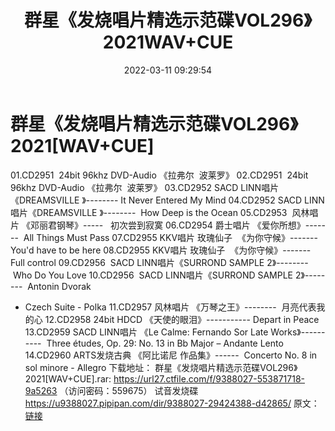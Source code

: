 ﻿---
title: 群星《发烧唱片精选示范碟VOL296》2021WAV+CUE
date: 2022-03-11 09:29:54
categories: 试音碟、非卖品、发烧碟
tags: 纯音雅乐
---
# 群星《发烧唱片精选示范碟VOL296》2021[WAV+CUE]

01.CD2951  24bit 96khz
DVD-Audio 《拉弗尔  波莱罗》
02.CD2951  24bit 96khz DVD-Audio
《拉弗尔  波莱罗》
03.CD2952 SACD LINN唱片《DREAMSVILLE 》--------
It Never Entered My Mind
04.CD2952 SACD LINN唱片《DREAMSVILLE
》--------  How Deep is the
Ocean
05.CD2953  风林唱片
《邓丽君钢琴》-----   初次尝到寂寞
06.CD2954 爵士唱片 《爱你所想》-------  All
Things Must Pass
07.CD2955 KKV唱片
玫瑰仙子  《为你守候》-------
You'd have to be here
08.CD2955 KKV唱片
玫瑰仙子  《为你守候》-------
Full control
09.CD2956  SACD LINN唱片《SURROND
SAMPLE 2》--------   Who Do You
Love
10.CD2956  SACD LINN唱片《SURROND
SAMPLE 2》--------  Antonin Dvorak
- Czech Suite - Polka
11.CD2957 风林唱片
《万琴之王》--------  月亮代表我的心
12.CD2958 24bit HDCD 《天使的眼泪》-----------
Depart in Peace
13.CD2959 SACD LINN唱片 《Le Calme: Fernando Sor Late
Works》----------  Three études,
Op. 29: No. 13 in Bb Major – Andante Lento
14.CD2960 ARTS发烧古典 《阿比诺尼
作品集》------  Concerto No. 8 in sol
minore - Allegro
下载地址：
群星《发烧唱片精选示范碟VOL296》2021[WAV+CUE].rar: https://url27.ctfile.com/f/9388027-553871718-9a5263
（访问密码：559675）
试音发烧碟
https://u9388027.pipipan.com/dir/9388027-29424388-d42865/
原文：[链接](https://blog.sina.com.cn/s/blog_1647c7e7601030w5h.html)